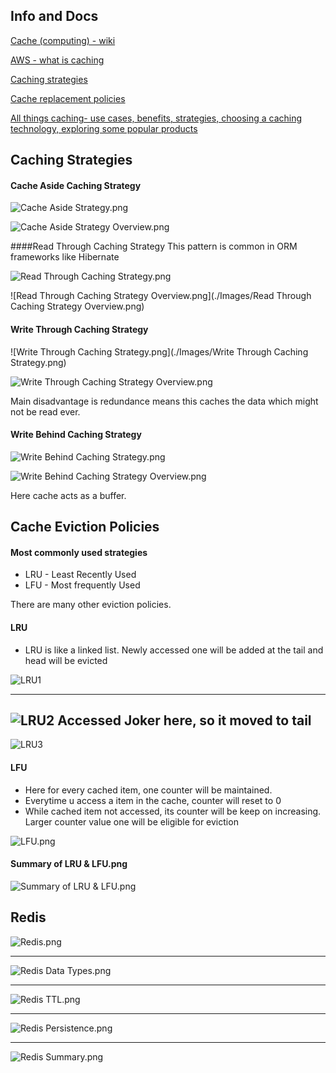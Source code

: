 ## Info and Docs
[Cache (computing) - wiki](https://en.wikipedia.org/wiki/Cache_(computing))

[AWS - what is caching](https://aws.amazon.com/caching/)

[Caching strategies](https://docs.aws.amazon.com/AmazonElastiCache/latest/mem-ug/Strategies.html)

[Cache replacement policies](https://en.wikipedia.org/wiki/Cache_replacement_policies)

[All things caching- use cases, benefits, strategies, choosing a caching technology, exploring some popular products](https://medium.datadriveninvestor.com/all-things-caching-use-cases-benefits-strategies-choosing-a-caching-technology-exploring-fa6c1f2e93aa)

## Caching Strategies
#### Cache Aside Caching Strategy
![Cache Aside Strategy.png](./Images/Cache%20Aside%20Strategy.png)

![Cache Aside Strategy Overview.png](./Images/Cache%20Aside%20Strategy%20Overview.png)

####Read Through Caching Strategy
This pattern is common in ORM frameworks like Hibernate

![Read Through Caching Strategy.png](./Images/Read%20Through%20Caching%20Strategy.png)

![Read Through Caching Strategy Overview.png](./Images/Read Through Caching Strategy Overview.png)

#### Write Through Caching Strategy
![Write Through Caching Strategy.png](./Images/Write Through Caching Strategy.png)

![Write Through Caching Strategy Overview.png](./Images/Write%20Through%20Caching%20Strategy%20Overview.png)

Main disadvantage is redundance means this caches the data which might not be read ever.

#### Write Behind Caching Strategy

![Write Behind Caching Strategy.png](./Images/Write%20Behind%20Caching%20Strategy.png)

![Write Behind Caching Strategy Overview.png](./Images/Write%20Behind%20Caching%20Strategy%20Overview.png)

Here cache acts as a buffer. 

## Cache Eviction Policies
#### Most commonly used strategies
- LRU - Least Recently Used
- LFU - Most frequently Used

There are many other eviction policies. 

#### LRU
- LRU is like a linked list. Newly accessed one will be added at the tail and head will be evicted

![LRU1](./Images/LRU1.png)

-----
![LRU2](./Images/LRU2.png)
Accessed Joker here, so it moved to tail
-----

![LRU3](./Images/LRU3.png)

#### LFU
- Here for every cached item, one counter will be maintained. 
- Everytime u access a item in the cache, counter will reset to 0
- While cached item not accessed, its counter will be keep on increasing. Larger counter value one will be eligible for eviction

![LFU.png](./Images/LFU.png)


#### Summary of LRU & LFU.png
![Summary of LRU & LFU.png](./Images/Summary%20of%20LRU%20&%20LFU.png)

## Redis

![Redis.png](./Images/Redis.png)

-----

![Redis Data Types.png](./Images/Redis%20Data%20Types.png)

----
![Redis TTL.png](./Images/Redis%20TTL.png)

-----
![Redis Persistence.png](./Images/Redis%20Persistence.png)

-----
![Redis Summary.png](./Images/Redis%20Summary.png)

